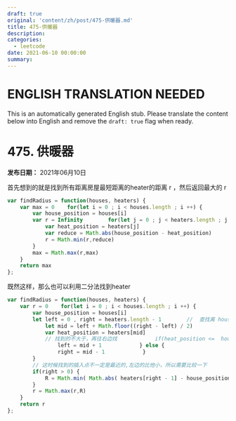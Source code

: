 ```yaml
---
draft: true
original: 'content/zh/post/475-供暖器.md'
title: 475-供暖器
description: 
categories:
  - leetcode
date: 2021-06-10 00:00:00
summary: 
---
```


# ENGLISH TRANSLATION NEEDED

This is an automatically generated English stub. Please translate the content below into English and remove the `draft: true` flag when ready.

<!-- ORIGINAL CHINESE CONTENT STARTS -->
# 475. 供暖器

**发布日期：** 2021年06月10日

首先想到的就是找到所有距离房屋最短距离的heater的距离 r ，然后返回最大的 r

```javascript
var findRadius = function(houses, heaters) {
    var max = 0    for(let i = 0 ; i < houses.length ; i ++) {
        var house_position = houses[i]
        var r = Infinity        for(let j = 0 ; j < heaters.length ; j ++) {
            var heat_position = heaters[j]
            var reduce = Math.abs(house_position - heat_position)
            r = Math.min(r,reduce)
        }
        max = Math.max(r,max)
    }
    return max
};
```

既然这样，那么也可以利用二分法找到heater

```javascript
var findRadius = function(houses, heaters) {
    var r = 0    for(let i = 0 ; i < houses.length ; i ++) {
        var house_position = houses[i]
        let left = 0 , right = heaters.length - 1        //  查找离 house_position 最近的 heat_position        //  也就是查找 house_position 的最右插入点        while(left <= right && right < heaters.length) {
            let mid = left + Math.floor((right - left) / 2)
            var heat_position = heaters[mid]
            // 找到的不大于，再往右边找            if(heat_position <=  house_position) {
                left = mid + 1            } else {
                right = mid - 1            }
        }
        // 这时候找到的插入点不一定是最近的,左边的比他小，所以需要比较一下        var  R = Math.abs(heaters[right] - house_position)
        if(right > 0) {
            R = Math.min( Math.abs( heaters[right - 1] - house_position) , R)
        }
        r = Math.max(r,R)
    }
    return r
};
```
<!-- ORIGINAL CHINESE CONTENT ENDS -->
